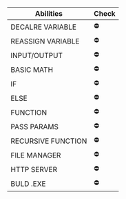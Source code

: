 | Abilities             | Check                                                                |
| ----------------- | ------------------------------------------------------------------ |
| DECALRE VARIABLE | ⛔ |
| REASSIGN VARIABLE | ⛔ |
| INPUT/OUTPUT | ⛔ |
| BASIC MATH | ⛔ |
| IF | ⛔ |
| ELSE | ⛔ |
| FUNCTION | ⛔ |
| PASS PARAMS | ⛔ |
| RECURSIVE FUNCTION | ⛔ |
| FILE MANAGER | ⛔ |
| HTTP SERVER | ⛔ |
| BULD .EXE | ⛔ |
